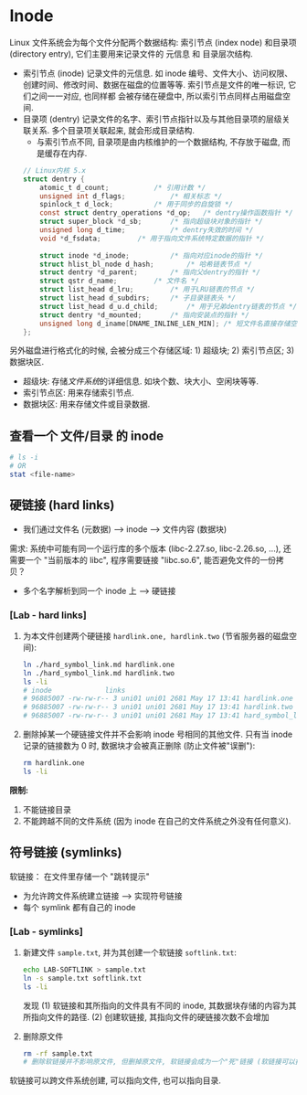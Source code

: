 # Inode
Linux 文件系统会为每个文件分配两个数据结构: 索引节点 (index node) 和目录项 (directory entry), 它们主要用来记录文件的 元信息 和 目录层次结构.
* 索引节点 (inode) 记录文件的元信息. 如 inode 编号、文件大小、访问权限、创建时间、修改时间、数据在磁盘的位置等等. 索引节点是文件的唯一标识, 它们之间一一对应, 也同样都 会被存储在硬盘中, 所以索引节点同样占用磁盘空间.
* 目录项 (dentry) 记录文件的名字、索引节点指针以及与其他目录项的层级关联关系. 多个目录项关联起来, 就会形成目录结构.
    * 与索引节点不同, 目录项是由内核维护的一个数据结构, 不存放于磁盘, 而是缓存在内存.
    ```c
    // Linux内核 5.x
    struct dentry {
        atomic_t d_count;			/* 引用计数 */
        unsigned int d_flags;			/* 相关标志 */
        spinlock_t d_lock;			/* 用于同步的自旋锁 */
        const struct dentry_operations *d_op;	/* dentry操作函数指针 */
        struct super_block *d_sb;		/* 指向超级块对象的指针 */
        unsigned long d_time;			/* dentry失效的时间 */
        void *d_fsdata;			/* 用于指向文件系统特定数据的指针 */
        
        struct inode *d_inode;			/* 指向对应inode的指针 */
        struct hlist_bl_node d_hash;		/* 哈希链表节点 */
        struct dentry *d_parent;		/* 指向父dentry的指针 */
        struct qstr d_name;			/* 文件名 */
        struct list_head d_lru;			/* 用于LRU链表的节点 */
        struct list_head d_subdirs;		/* 子目录链表头 */
        struct list_head d_u.d_child;		/* 用于兄弟dentry链表的节点 */
        struct dentry *d_mounted;		/* 指向安装点的指针 */
        unsigned long d_iname[DNAME_INLINE_LEN_MIN]; /* 短文件名直接存储空间 */
    };
    ```
另外磁盘进行格式化的时候, 会被分成三个存储区域: 1) 超级块; 2) 索引节点区; 3) 数据块区.
* 超级块: 存储*文件系统*的详细信息. 如块个数、块大小、空闲块等等.
* 索引节点区: 用来存储索引节点.
* 数据块区: 用来存储文件或目录数据.

## 查看一个 文件/目录 的 inode
```bash 
# ls -i 
# OR
stat <file-name>
```

## 硬链接 (hard links)
* 我们通过文件名 (元数据) --> inode --> 文件内容 (数据块)

需求: 系统中可能有同一个运行库的多个版本 (libc-2.27.so, libc-2.26.so, ...), 还需要一个 "当前版本的 libc", 程序需要链接 "libc.so.6", 能否避免文件的一份拷贝？
* 多个名字解析到同一个 inode 上 --> 硬链接

### [Lab - hard links]
1. 为本文件创建两个硬链接 `hardlink.one, hardlink.two` (节省服务器的磁盘空间):
    ```bash
    ln ./hard_symbol_link.md hardlink.one
    ln ./hard_symbol_link.md hardlink.two
    ls -li 
    # inode             links
    # 96885007 -rw-rw-r-- 3 uni01 uni01 2681 May 17 13:41 hardlink.one
    # 96885007 -rw-rw-r-- 3 uni01 uni01 2681 May 17 13:41 hardlink.two
    # 96885007 -rw-rw-r-- 3 uni01 uni01 2681 May 17 13:41 hard_symbol_link.md
    ```
2. 删除掉某一个硬链接文件并不会影响 inode 号相同的其他文件. 只有当 inode 记录的链接数为 0 时, 数据块才会被真正删除 (防止文件被"误删"):
    ```bash
    rm hardlink.one
    ls -li 
    ```
**限制:**
1. 不能链接目录
2. 不能跨越不同的文件系统 (因为 inode 在自己的文件系统之外没有任何意义).

## 符号链接 (symlinks)
软链接： 在文件里存储一个 "跳转提示"
* 为允许跨文件系统建立链接 --> 实现符号链接
* 每个 symlink 都有自己的 inode

### [Lab - symlinks]
1. 新建文件 `sample.txt`, 并为其创建一个软链接 `softlink.txt`:
    ```bash
    echo LAB-SOFTLINK > sample.txt
    ln -s sample.txt softlink.txt
    ls -li
    ```
    发现 
    (1) 软链接和其所指向的文件具有不同的 inode, 其数据块存储的内容为其所指向文件的路径.
    (2) 创建软链接, 其指向文件的硬链接次数不会增加

2. 删除原文件
    ```bash
    rm -rf sample.txt
    # 删除软链接并不影响原文件, 但删掉原文件, 软链接会成为一个"死"链接 (软链接可以指向不存在的文件或目录)
    ```
软链接可以跨文件系统创建, 可以指向文件, 也可以指向目录.